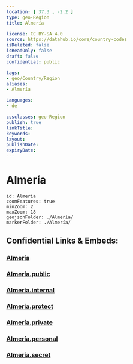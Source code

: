 ```yaml
---
location: [ 37.3 , -2.2 ] 
type: geo-Region
title: Almería

license: CC BY-SA 4.0
source: https://datahub.io/core/country-codes
isDeleted: false
isReadOnly: false
draft: false
confidential: public

tags:
- geo/Country/Region
aliases:
- Almería

Languages:
- de

cssclasses: geo-Region
publish: true
linkTitle: 
keywords: 
layout: 
publishDate: 
expiryDate: 
---
```


# Almería

```leaflet
id: Almería
zoomFeatures: true 
minZoom: 2 
maxZoom: 18
geojsonFolder: ./Almería/
markerFolder: ./Almería/
```


## Confidential Links & Embeds: 

### [Almería](/_Standards/Earth/Continent/Europe/Europe~South/Spain/Provinces~Spain/Andalusia/Almería.md) 

### [Almería.public](/_public/Earth/Continent/Europe/Europe~South/Spain/Provinces~Spain/Andalusia/Almería.public.md) 

### [Almería.internal](/_internal/Earth/Continent/Europe/Europe~South/Spain/Provinces~Spain/Andalusia/Almería.internal.md) 

### [Almería.protect](/_protect/Earth/Continent/Europe/Europe~South/Spain/Provinces~Spain/Andalusia/Almería.protect.md) 

### [Almería.private](/_private/Earth/Continent/Europe/Europe~South/Spain/Provinces~Spain/Andalusia/Almería.private.md) 

### [Almería.personal](/_personal/Earth/Continent/Europe/Europe~South/Spain/Provinces~Spain/Andalusia/Almería.personal.md) 

### [Almería.secret](/_secret/Earth/Continent/Europe/Europe~South/Spain/Provinces~Spain/Andalusia/Almería.secret.md)

